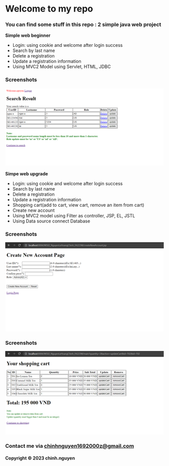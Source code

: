 # Welcome to my repo
### You can find some stuff in this repo : 2 simple java web project

**Simple web beginner**
- Login: using cookie and welcome after login success
- Search by last name
- Delete a registration
- Update a registration information
- Using MVC2 Model using Servlet, HTML, JDBC
### Screenshots
 ![source_code_junit](https://github.com/nlhchinh/java-simple-web-project/blob/main/simple-web-beginner/screenshots/search-result-page.png)




**Simpe web upgrade**
- Login: using cookie and welcome after login success
- Search by last name
- Delete a registration
- Update a registration information
- Shopping cart(add to cart, view cart, remove an item from cart)
- Create new account
- Using MVC2 model using Filter as controller, JSP, EL, JSTL
- Using Data source connect Database
### Screenshots
 ![source_code_junit](https://github.com/nlhchinh/java-simple-web-project/blob/main/simple-web-upgrade/screenshots/create-new-account-page.png)
### Screenshots
 ![source_code_junit](https://github.com/nlhchinh/java-simple-web-project/blob/main/simple-web-upgrade/screenshots/view-cart-page.png)

### Contact me via chinhnguyen1692000z@gmail.com
#### Copyright &#169; 2023 chinh.nguyen